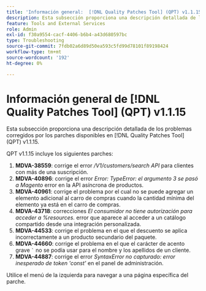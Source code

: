 ```yaml
---
title: 'Información general:  [!DNL Quality Patches Tool] (QPT) v1.1.15'
description: Esta subsección proporciona una descripción detallada de los problemas corregidos por los parches disponibles en  [!DNL Quality Patches Tool] (QPT) v1.1.15.
feature: Tools and External Services
role: Admin
exl-id: f30a9554-cacf-4406-b6b4-a43d680597bc
type: Troubleshooting
source-git-commit: 7fdb02a6d89d50ea593c5fd99d78101f89198424
workflow-type: tm+mt
source-wordcount: '192'
ht-degree: 0%

---
```


# Información general de [!DNL Quality Patches Tool] (QPT) v1.1.15

Esta subsección proporciona una descripción detallada de los problemas corregidos por los parches disponibles en [!DNL Quality Patches Tool] (QPT) v1.1.15.

QPT v1.1.15 incluye los siguientes parches:

1. **MDVA-38559**: corrige el error */V1/customers/search API* para clientes con más de una suscripción.
1. **MDVA-40896**: corrige el error *Error: TypeError: el argumento 3 se pasó a Magento* error en la API asíncrona de productos.
1. **MDVA-40961**: corrige el problema por el cual no se puede agregar un elemento adicional al carro de compras cuando la cantidad mínima del elemento ya está en el carro de compras.
1. **MDVA-43718**: correcciones *El consumidor no tiene autorización para acceder a %resources.* error que aparece al acceder a un catálogo compartido desde una integración personalizada.
1. **MDVA-44533**: corrige el problema en el que el descuento se aplica incorrectamente a un producto secundario del paquete.
1. **MDVA-44660**: corrige el problema en el que el carácter de acento grave ``` ` ``` no se podía usar para el nombre y los apellidos de un cliente.
1. **MDVA-44887**: corrige el error *SyntaxError no capturado: error inesperado de token &#39;const&#39;* en el panel de administración.

Utilice el menú de la izquierda para navegar a una página específica del parche.
